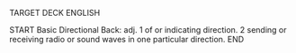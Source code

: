 TARGET DECK
ENGLISH

START
Basic
Directional
Back: adj. 1 of or indicating direction. 2 sending or receiving radio or sound waves in one particular direction.
END
